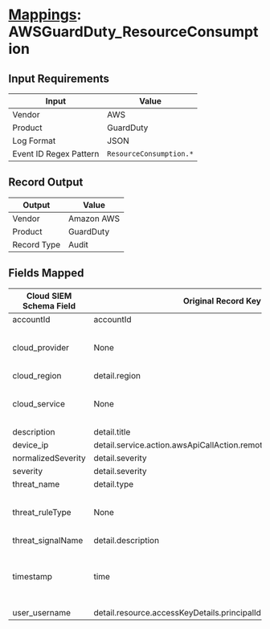 # [Mappings](README.md): AWSGuardDuty_ResourceConsumption

## Input Requirements

|Input|Value|
|-----|-----|
|Vendor|AWS|
|Product|GuardDuty|
|Log Format|JSON|
|Event ID Regex Pattern|`ResourceConsumption.*`|

## Record Output

|Output|Value|
|------|-----|
|Vendor|Amazon AWS|
|Product|GuardDuty|
|Record Type|Audit|

## Fields Mapped

|Cloud SIEM Schema Field|Original Record Key|Notes|
|-----------------------|-------------------|-----|
|accountId|accountId||
|cloud_provider|None|The static text `AWS` is populated in this schema field.|
|cloud_region|detail.region||
|cloud_service|None|The static text `GuardDuty` is populated in this schema field.|
|description|detail.title||
|device_ip|detail.service.action.awsApiCallAction.remoteIpDetails.ipAddressV4||
|normalizedSeverity|detail.severity||
|severity|detail.severity||
|threat_name|detail.type||
|threat_ruleType|None|The static text `direct` is populated in this schema field.|
|threat_signalName|detail.description||
|timestamp|time|We expect the orginal record value of `time` is in the format `yyyy-MM-dd'T'HH:mm:ss'Z'`|
|user_username|detail.resource.accessKeyDetails.principalId||

